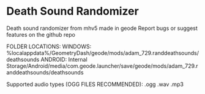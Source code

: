 # Death Sound Randomizer

Death sound randomizer from mhv5 made in geode
Report bugs or suggest features on the github repo

FOLDER LOCATIONS:
WINDOWS: %localappdata%/GeometryDash/geode/mods/adam_729.randdeathsounds/deathsounds
ANDROID: Internal Storage/Android/media/com.geode.launcher/save/geode/mods/adam_729.randdeathsounds/deathsounds

Supported audio types (OGG FILES RECOMMENDED):
.ogg
.wav
.mp3
